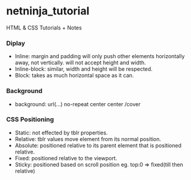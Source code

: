 # netninja_tutorial
HTML &amp; CSS Tutorials + Notes

### Diplay
  * Inline: margin and padding will only push other elements horizontally away, not vertically. will not accept height and width.
  * Inline-block: similar, width and height will be respected.
  * Block: takes as much horizontal space as it can.
  

### Background
  * background: url(...) no-repeat center center /cover

### CSS Positioning
  * Static: not effected by tblr properties.
  * Relative: tblr values move element from its normal position.
  * Absolute: positioned relative to its parent element that is positioned relative.
  * Fixed: positioned relative to the viewport.
  * Sticky: positioned based on scroll position eg. top:0 => fixed(till then relative)
